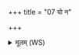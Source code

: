 +++
title = "07 यो न"

+++
<details><summary>मूलम् (WS)</summary>

यो न जीवोसि न मृतो देवानाममृतगर्भोसि स्वप्न ।  
वरुणानी ते माता यमः पिता ॥ १० ॥
</details>
